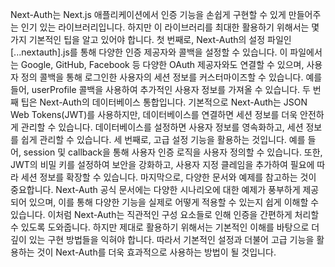 <p>Next-Auth는 Next.js 애플리케이션에서 인증 기능을 손쉽게 구현할 수 있게 만들어주는 인기 있는 라이브러리입니다. 하지만 이 라이브러리를 최대한 활용하기 위해서는 몇 가지 기본적인 팁을 알고 있어야 합니다. 첫 번째로, Next-Auth의 설정 파일인 [...nextauth].js를 통해 다양한 인증 제공자와 콜백을 설정할 수 있습니다. 이 파일에서는 Google, GitHub, Facebook 등 다양한 OAuth 제공자와도 연결할 수 있으며, 사용자 정의 콜백을 통해 로그인한 사용자의 세션 정보를 커스터마이즈할 수 있습니다. 예를 들어, userProfile 콜백을 사용하여 추가적인 사용자 정보를 가져올 수 있습니다. 두 번째 팁은 Next-Auth의 데이터베이스 통합입니다. 기본적으로 Next-Auth는 JSON Web Tokens(JWT)를 사용하지만, 데이터베이스를 연결하면 세션 정보를 더욱 안전하게 관리할 수 있습니다. 데이터베이스를 설정하면 사용자 정보를 영속화하고, 세션 정보를 쉽게 관리할 수 있습니다. 세 번째로, 고급 설정 기능을 활용하는 것입니다. 예를 들어, session 및 callback을 통해 사용자 인증 로직을 사용자 정의할 수 있습니다. 또한, JWT의 비밀 키를 설정하여 보안을 강화하고, 사용자 지정 클레임을 추가하여 필요에 따라 세션 정보를 확장할 수 있습니다. 마지막으로, 다양한 문서와 예제를 참고하는 것이 중요합니다. Next-Auth 공식 문서에는 다양한 시나리오에 대한 예제가 풍부하게 제공되어 있으며, 이를 통해 다양한 기능을 실제로 어떻게 적용할 수 있는지 쉽게 이해할 수 있습니다. 이처럼 Next-Auth는 직관적인 구성 요소들로 인해 인증을 간편하게 처리할 수 있도록 도와줍니다. 하지만 제대로 활용하기 위해서는 기본적인 이해를 바탕으로 더 깊이 있는 구현 방법들을 익혀야 합니다. 따라서 기본적인 설정과 더불어 고급 기능을 활용하는 것이 Next-Auth를 더욱 효과적으로 사용하는 방법이 될 것입니다.</p>